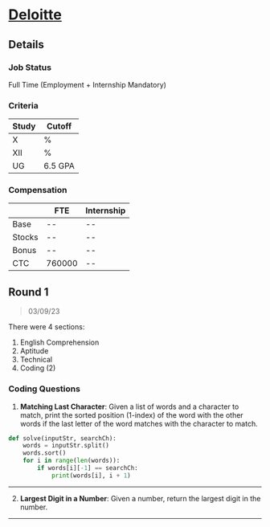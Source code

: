 # [Deloitte](https://www.deloitte.com/)

## Details

### Job Status

Full Time (Employment + Internship Mandatory)

### Criteria

|Study|Cutoff|
|-----|------|
|X|%|
|XII|%|
|UG|6.5 GPA|

[comment]: # (Any other details go under this. This is a comment)

### Compensation

||FTE|Internship|
|--|-----|------|
|Base|--|--|
|Stocks|--|--|
|Bonus|--|--|
|CTC|760000|--|

[comment]: # (Details about the rounds go under this comment.)

## Round 1

> 03/09/23

[comment]: # (Summary of the sections and experience below this comment.)

There were 4 sections:
1. English Comprehension
2. Aptitude
3. Technical
4. Coding (2)

### Coding Questions

1. **Matching Last Character**: Given a list of words and a character to match, print the sorted position (1-index) of the word with the other words if the last letter of the word matches with the character to match.

[comment]: # (Add any resources or links or code to this question under this comment.)

```py
def solve(inputStr, searchCh):
	words = inputStr.split()
	words.sort()
	for i in range(len(words)):
		if words[i][-1] == searchCh:
			print(words[i], i + 1)
```

---

2. **Largest Digit in a Number**: Given a number, return the largest digit in the number.

[comment]: # (Add any resources or links or code to this question under this comment.)

---
